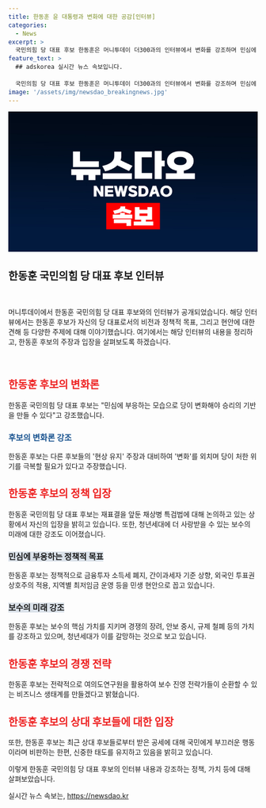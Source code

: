 ```yaml
---
title: 한동훈 윤 대통령과 변화에 대한 공감[인터뷰]
categories:
  - News
excerpt: >
  국민의힘 당 대표 후보 한동훈은 머니투데이 더300과의 인터뷰에서 변화를 강조하며 민심에 부응하는 모습으로 당이 변화해야 승리의 기반을 만들 수 있다고 말했다. 이에 대한 논란과 후보의 주장, 강조한 정책 등에 대해 상세하게 소개했다. 그는 또한 당 대표 후보 중 가장 큰 차이점을 강조하며, 정책적 논의와 실용적 소통을 강조했고, 청년세대에 더 사랑받을 수 있는 정당이 되는 것을 강조했다. 한동훈 후보는 정책적 기능 확대와 순환 구조를 만드는 방안에 대해서도 언급했다.
feature_text: >
  ## adskorea 실시간 뉴스 속보입니다.

  국민의힘 당 대표 후보 한동훈은 머니투데이 더300과의 인터뷰에서 변화를 강조하며 민심에 부응하는 모습으로 당이 변화해야 승리의 기반을 만들 수 있다고 말했다. 이에 대한 논란과 후보의 주장, 강조한 정책 등에 대해 상세하게 소개했다. 그는 또한 당 대표 후보 중 가장 큰 차이점을 강조하며, 정책적 논의와 실용적 소통을 강조했고, 청년세대에 더 사랑받을 수 있는 정당이 되는 것을 강조했다. 한동훈 후보는 정책적 기능 확대와 순환 구조를 만드는 방안에 대해서도 언급했다.
image: '/assets/img/newsdao_breakingnews.jpg'
---
```


<p><img src="/assets/img/newsdao_breakingnews.jpg" alt="adskorea 속보" /></p>

<h2 data-ke-size="size26">한동훈 국민의힘 당 대표 후보 인터뷰</h2>

<p data-ke-size="size16">&nbsp;</p>

<p>머니투데이에서 한동훈 국민의힘 당 대표 후보와의 인터뷰가 공개되었습니다. 해당 인터뷰에서는 한동훈 후보가 자신의 당 대표로서의 비전과 정책적 목표, 그리고 현안에 대한 견해 등 다양한 주제에 대해 이야기했습니다. 여기에서는 해당 인터뷰의 내용을 정리하고, 한동훈 후보의 주장과 입장을 살펴보도록 하겠습니다.</p>

<p data-ke-size="size16">&nbsp;</p>

<h2><b><span style="color: #ee2323;">한동훈 후보의 변화론</span></b></h2>

<p data-ke-size="size16">한동훈 국민의힘 당 대표 후보는 "민심에 부응하는 모습으로 당이 변화해야 승리의 기반을 만들 수 있다"고 강조했습니다.</p>

<h3><b><span style="color: #1a5490;">후보의 변화론 강조</span></b></h3>

<p data-ke-size="size16">한동훈 후보는 다른 후보들의 '현상 유지' 주장과 대비하여 '변화'를 외치며 당이 처한 위기를 극복할 필요가 있다고 주장했습니다.</p>

<h2><b><span style="color: #ee2323;">한동훈 후보의 정책 입장</span></b></h2>

<p data-ke-size="size16">한동훈 국민의힘 당 대표 후보는 재표결을 앞둔 채상병 특검법에 대해 논의하고 있는 상황에서 자신의 입장을 밝히고 있습니다. 또한, 청년세대에 더 사랑받을 수 있는 보수의 미래에 대한 강조도 이어졌습니다.</p>

<h3><b><span style="background-color: #21538527;">민심에 부응하는 정책적 목표</span></b></h3>

<p data-ke-size="size16">한동훈 후보는 정책적으로 금융투자 소득세 폐지, 간이과세자 기준 상향, 외국인 투표권 상호주의 적용, 지역별 최저임금 운영 등을 민생 현안으로 꼽고 있습니다.</p>

<h3><b><span style="background-color: #21538527;">보수의 미래 강조</span></b></h3>

<p data-ke-size="size16">한동훈 후보는 보수의 핵심 가치를 지키며 경쟁의 장려, 안보 중시, 규제 철폐 등의 가치를 강조하고 있으며, 청년세대가 이를 갈망하는 것으로 보고 있습니다.</p>

<h2><b><span style="color: #ee2323;">한동훈 후보의 경쟁 전략</span></b></h2>

<p data-ke-size="size16">한동훈 후보는 전략적으로 여의도연구원을 활용하여 보수 진영 전략가들이 순환할 수 있는 비즈니스 생태계를 만들겠다고 밝혔습니다.</p>

<h2><b><span style="color: #ee2323;">한동훈 후보의 상대 후보들에 대한 입장</span></b></h2>

<p data-ke-size="size16">또한, 한동훈 후보는 최근 상대 후보들로부터 받은 공세에 대해 국민에게 부끄러운 행동이라며 비판하는 한편, 신중한 태도를 유지하고 있음을 밝히고 있습니다.</p>

<p>이렇게 한동훈 국민의힘 당 대표 후보의 인터뷰 내용과 강조하는 정책, 가치 등에 대해 살펴보았습니다.</p>
실시간 뉴스 속보는, <a href="https://newsdao.kr" rel="dofollow">https://newsdao.kr</a>


